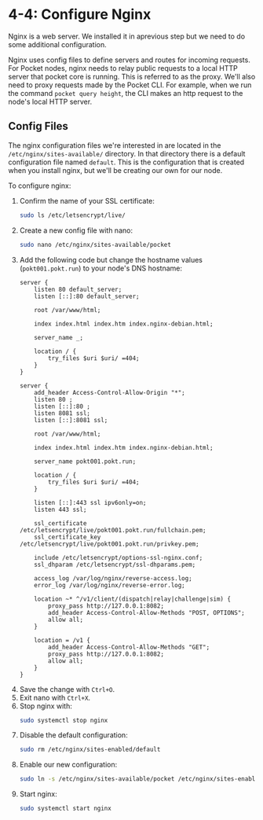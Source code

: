 # 4-4: Configure Nginx

Nginx is a web server. We installed it in aprevious step but we need to do some additional configuration. 

Nginx uses config files to define servers and routes for incoming requests. For Pocket nodes, nginx needs to relay public requests to a local HTTP server that pocket core is running. This is referred to as the proxy. We'll also need to proxy requests made by the Pocket CLI. For example, when we run the command `pocket query height`, the CLI makes an http request to the node's local HTTP server.

## Config Files

The nginx configuration files we're interested in are located in the `/etc/nginx/sites-available/` directory. In that directory there is a default configuration file named `default`. This is the configuration that is created when you install nginx, but we'll be creating our own for our node.

To configure nginx:

1. Confirm the name of your SSL certificate:
    ```bash
    sudo ls /etc/letsencrypt/live/
    ```
2. Create a new config file with nano:
    ```bash
    sudo nano /etc/nginx/sites-available/pocket
    ```
3. Add the following code but change the hostname values (`pokt001.pokt.run`) to your node's DNS hostname:
    ```
    server {
        listen 80 default_server;
        listen [::]:80 default_server;

        root /var/www/html;

        index index.html index.htm index.nginx-debian.html;

        server_name _;

        location / {
            try_files $uri $uri/ =404;
        }
    }

    server {
        add_header Access-Control-Allow-Origin "*";
        listen 80 ;
        listen [::]:80 ;
        listen 8081 ssl;
        listen [::]:8081 ssl;

        root /var/www/html;

        index index.html index.htm index.nginx-debian.html;

        server_name pokt001.pokt.run;

        location / {
            try_files $uri $uri/ =404;
        }

        listen [::]:443 ssl ipv6only=on;
        listen 443 ssl;

        ssl_certificate /etc/letsencrypt/live/pokt001.pokt.run/fullchain.pem;
        ssl_certificate_key /etc/letsencrypt/live/pokt001.pokt.run/privkey.pem;

        include /etc/letsencrypt/options-ssl-nginx.conf;
        ssl_dhparam /etc/letsencrypt/ssl-dhparams.pem;

        access_log /var/log/nginx/reverse-access.log;
        error_log /var/log/nginx/reverse-error.log;

        location ~* ^/v1/client/(dispatch|relay|challenge|sim) {
            proxy_pass http://127.0.0.1:8082;
            add_header Access-Control-Allow-Methods "POST, OPTIONS";
            allow all;
        }

        location = /v1 {
            add_header Access-Control-Allow-Methods "GET";
            proxy_pass http://127.0.0.1:8082;
            allow all;
        }
    }
    ```
4. Save the change with `Ctrl+O`.
5. Exit nano with `Ctrl+X`.
6. Stop nginx with:
    ```bash
    sudo systemctl stop nginx
    ```
7. Disable the default configuration:
    ```bash
    sudo rm /etc/nginx/sites-enabled/default
    ```
8. Enable our new configuration:
    ```bash
    sudo ln -s /etc/nginx/sites-available/pocket /etc/nginx/sites-enabled/pocket
    ```
9. Start nginx:
    ```bash
    sudo systemctl start nginx
    ```
